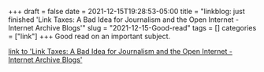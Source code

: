 +++draft = falsedate = 2021-12-15T19:28:53-05:00title = "linkblog: just finished 'Link Taxes: A Bad Idea for Journalism and the Open Internet - Internet Archive Blogs'"slug = "2021-12-15-Good-read"tags = []categories = ["link"]+++Good read on an important subject. [link to 'Link Taxes: A Bad Idea for Journalism and the Open Internet - Internet Archive Blogs'](https://blog.archive.org/2021/12/15/link-taxes-a-bad-idea-for-journalism-and-the-open-internet/)